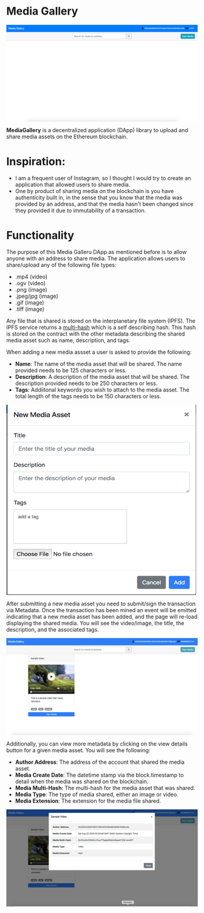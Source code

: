# Media Gallery

<img align="center" src="https://github.com/gjackson12/media_gallery_ethereum/blob/master/src/images/home_1.png">

**MediaGallery** is a decentralized application (DApp) library to upload and share media assets on the Ethereum blockchain.

# Inspiration:
* I am a frequent user of Instagram, so I thought I would try to create an application that allowed users to share media.
* One by product of sharing media on the blockchain is you have authenticity built in, in the sense that you know that the media was provided by an address, and that the media hasn't been changed since they provided it due to immutability of a transaction.

# Functionality
The purpose of this Media Galleru DApp as mentioned before is to allow anyone with an address to share media. The application allows users to share/upload any of the following file types:
* .mp4 (video)
* .ogv (video)
* .png (image)
* .jpeg/jpg (image)
* .gif (image)
* .tiff (image)

Any file that is shared is stored on the interplanetary file system (IPFS). The IPFS service returns a [multi-hash](https://github.com/multiformats/multihash#table-for-multihash-v100-rc-semver) which is a self describing hash. This hash is stored on the contract with the other metadata describing the shared media asset such as name, description, and tags.

When adding a new media assset a user is asked to provide the following:

* **Name**: The name of the media asset that will be shared. The name provided needs to be 125 characters or less.
* **Description**: A description of the media asset that will be shared. The description provided needs to be 250 characters or less.
* **Tags**: Addiitonal keywords you wish to attach to the media asset. The total length of the tags needs to be 150 characters or less.

<img align="center" src="https://github.com/gjackson12/media_gallery_ethereum/blob/master/src/images/add_media_modal.png" width="500" height="500">

After submitting a new media asset you need to submit/sign the transaction via Metadata. Once the transaction has been mined an event will be emitted indicating that a new media asset has been added, and the page will re-load displaying the shared media. You will see the video/image, the title, the description, and the associated tags.

<img align="center" src="https://github.com/gjackson12/media_gallery_ethereum/blob/master/src/images/home_2.png">

Additionally, you can view more metadata by clicking on the view details button for a given media asset. You will see the following:

* **Author Address**: The address of the account that shared the media asset.
* **Media Create Date**: The datetime stamp via the block.timestamp to detail when the media was shared on the blockchain.
* **Media Multi-Hash**: The multi-hash for the media asset that was shared.
* **Media Type**: The type of media shared, either an image or video.
* **Media Extension**: The extension for the media file shared.

<img align="center" src="https://github.com/gjackson12/media_gallery_ethereum/blob/master/src/images/media_details_modal.png">
